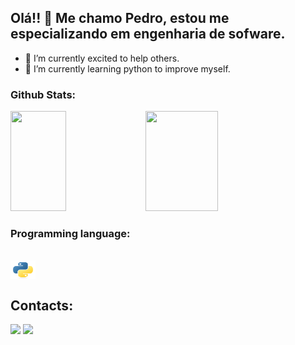## Olá!! 👋 Me chamo Pedro, estou me especializando em engenharia de sofware. 
- 🔭 I’m currently excited to help others.
- 🌱 I’m currently learning python to improve myself.

### Github Stats:
<div>
  <img width="42%" height="160px" src="https://github-readme-stats.vercel.app/api?username=PedrodosSantos37&show_icons=true&theme=tokyonight">
  <img width="48%" height="160px" src="https://github-readme-stats.vercel.app/api/top-langs/?username=PedrodosSantos37&layout=compact&theme=tokyonight">
</div>


### Programming language:
<div style="display: inline_block"><br>
  <img align="center" alt="Pedro-Python" height="30" width="40" src="https://raw.githubusercontent.com/devicons/devicon/master/icons/python/python-original.svg">
</div>

## Contacts:
<div> 
  <a href = "mailto:ppedropds@gmail.com"><img src="https://img.shields.io/badge/-Gmail-%23333?style=for-the-badge&logo=gmail&logoColor=white" target="_blank"></a>
  <a href="https://www.linkedin.com/in/pedro-dos-santos37" target="_blank"><img src="https://img.shields.io/badge/-LinkedIn-%230077B5?style=for-the-badge&logo=linkedin&logoColor=white" target="_blank"></a> 
</div>

